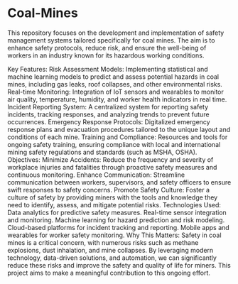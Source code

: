 # Coal-Mines
This repository focuses on the development and implementation of safety management systems tailored specifically for coal mines. The aim is to enhance safety protocols, reduce risk, and ensure the well-being of workers in an industry known for its hazardous working conditions.

Key Features:
Risk Assessment Models: Implementing statistical and machine learning models to predict and assess potential hazards in coal mines, including gas leaks, roof collapses, and other environmental risks.
Real-time Monitoring: Integration of IoT sensors and wearables to monitor air quality, temperature, humidity, and worker health indicators in real time.
Incident Reporting System: A centralized system for reporting safety incidents, tracking responses, and analyzing trends to prevent future occurrences.
Emergency Response Protocols: Digitalized emergency response plans and evacuation procedures tailored to the unique layout and conditions of each mine.
Training and Compliance: Resources and tools for ongoing safety training, ensuring compliance with local and international mining safety regulations and standards (such as MSHA, OSHA).
Objectives:
Minimize Accidents: Reduce the frequency and severity of workplace injuries and fatalities through proactive safety measures and continuous monitoring.
Enhance Communication: Streamline communication between workers, supervisors, and safety officers to ensure swift responses to safety concerns.
Promote Safety Culture: Foster a culture of safety by providing miners with the tools and knowledge they need to identify, assess, and mitigate potential risks.
Technologies Used:
Data analytics for predictive safety measures.
Real-time sensor integration and monitoring.
Machine learning for hazard prediction and risk modeling.
Cloud-based platforms for incident tracking and reporting.
Mobile apps and wearables for worker safety monitoring.
Why This Matters:
Safety in coal mines is a critical concern, with numerous risks such as methane explosions, dust inhalation, and mine collapses. By leveraging modern technology, data-driven solutions, and automation, we can significantly reduce these risks and improve the safety and quality of life for miners. This project aims to make a meaningful contribution to this ongoing effort.
